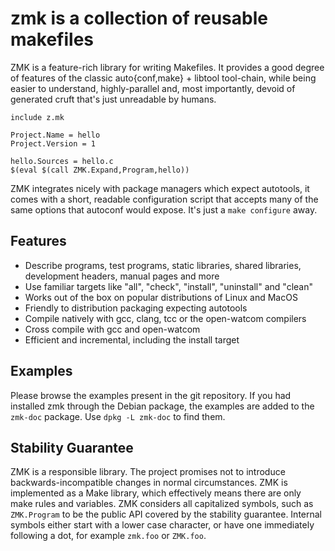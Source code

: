 # zmk is a collection of reusable makefiles

ZMK is a feature-rich library for writing Makefiles. It provides a good degree
of features of the classic auto{conf,make} + libtool tool-chain, while being
easier to understand, highly-parallel and, most importantly, devoid of
generated cruft that's just unreadable by humans.

```
include z.mk

Project.Name = hello
Project.Version = 1

hello.Sources = hello.c
$(eval $(call ZMK.Expand,Program,hello))
```

ZMK integrates nicely with package managers which expect autotools, it comes
with a short, readable configuration script that accepts many of the same
options that autoconf would expose. It's just a `make configure` away.

## Features

 - Describe programs, test programs, static libraries, shared libraries,
   development headers, manual pages and more
 - Use familiar targets like "all", "check", "install", "uninstall" and "clean"
 - Works out of the box on popular distributions of Linux and MacOS
 - Friendly to distribution packaging expecting autotools
 - Compile natively with gcc, clang, tcc or the open-watcom compilers
 - Cross compile with gcc and open-watcom
 - Efficient and incremental, including the install target

## Examples

Please browse the examples present in the git repository. If you had installed
zmk through the Debian package, the examples are added to the `zmk-doc`
package. Use `dpkg -L zmk-doc` to find them.

## Stability Guarantee

ZMK is a responsible library. The project promises not to introduce
backwards-incompatible changes in normal circumstances. ZMK is implemented as a
Make library, which effectively means there are only make rules and variables.
ZMK considers all capitalized symbols, such as `ZMK.Program` to be the public
API covered by the stability guarantee. Internal symbols either start with a
lower case character, or have one immediately following a dot, for example
`zmk.foo` or `ZMK.foo`.
